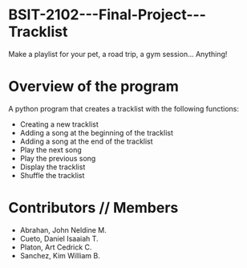 # BSIT-2102---Final-Project---Tracklist

Make a playlist for your pet, a road trip, a gym session… Anything!

# Overview of the program

A python program that creates a tracklist with the following functions:

* Creating a new tracklist 
* Adding a song at the beginning of the tracklist 
* Adding a song at the end of the tracklist 
* Play the next song
* Play the previous song
* Display the tracklist
* Shuffle the tracklist

# Contributors // Members
* Abrahan, John Neldine M.
* Cueto, Daniel Isaaiah T.
* Platon, Art Cedrick C.
* Sanchez, Kim William B.
